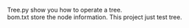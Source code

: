 Tree.py show you how to operate a tree.  
bom.txt store the node information.
This project just test tree.
